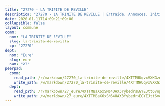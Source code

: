 ```yaml
---
title: "27270 - LA TRINITE DE REVILLE"
description: "27270 - LA TRINITE DE REVILLE | Entraide, Annonces, Initiatives"
date: 2020-01-11T14:09:21+09:00
collapsible: false
layout: commune
comm:
  nom: "LA TRINITE DE REVILLE"
  slug: la-trinite-de-reville
  cp: "27270"
dept:
  nom: "Eure"
  slug: eure
  num: "27"
peerpad:
  comm:
    read_path: /r/markdown/27270_la-trinite-de-reville/4XTTMHUqvxVXKGzmmpZrcpouFXUrdhE3sGkp4z9mdntiLJAoH
    write_path: /w/markdown/27270_la-trinite-de-reville/4XTTMHUqvxVXKGzmmpZrcpouFXUrdhE3sGkp4z9mdntiLJAoH-K3TgUpbZP5RjhW5HWK6TJzw1ChQgsGNq56J3GcmpH2Nu5UcuHbgizx4Y7qBuJRMu8V9qPGCw1NnLVAwgGJmJLpy2ZVUxUDbNLzgAqJx3BpXMZRsRLNc4Lvee4upkeoLrYjzxWrEB
  dept:
    read_path: /r/markdown/27_eure/4XTTMBaX6xSM64UAX3YybedrsEGYEJtt6vopdQsPEFtGijgwg
    write_path: /w/markdown/27_eure/4XTTMBaX6xSM64UAX3YybedrsEGYEJtt6vopdQsPEFtGijgwg-K3TgUmjy61Gu7ZFzjoVmiacXP2Rc4pq6sxVCYUX3mFQZWQw9yCKsEoAMagtuW4jJTYhK96DsWW4cPmZLagvQNZ34BscGcu4btrtJibt18c1mpqofaWe6Q3RartDiuMTjY7NrsH4r
---
```


